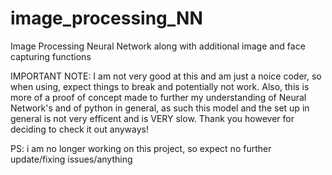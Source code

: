 # image_processing_NN
Image Processing Neural Network along with additional image and face capturing functions

IMPORTANT NOTE:
I am not very good at this and am just a noice coder, so when using, expect things to break and potentially not work.
Also, this is more of a proof of concept made to further my understanding of Neural Network's and of python in general,
as such this model and the set up in general is not very efficent and is VERY slow.
Thank you however for deciding to check it out anyways!

PS:
i am no longer working on this project, so expect no further update/fixing issues/anything

